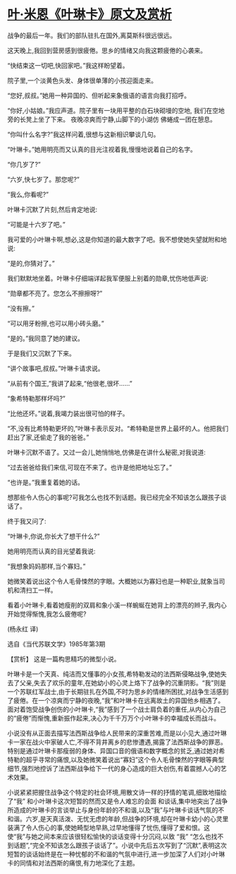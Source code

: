 # [叶·米恩《叶琳卡》原文及赏析](https://www.vrrw.net/wx/15566.html)

战争的最后一年。我们的部队驻扎在国外,离莫斯科很远很远。

这天晚上,我回到营房感到很疲倦。思乡的情绪又向我这颗疲倦的心袭来。

“快结束这一切吧,快回家吧。”我这样盼望着。

院子里,一个淡黄色头发、身体很单薄的小孩迎面走来。

“您好,叔叔。”她用一种异国的、但听起来象俄语的语言向我打招呼。

“你好,小姑娘。”我应声道。院子里有一块用平整的白石块砌墁的空地, 我们在空地旁的长凳上坐了下来。 夜晚凉爽而宁静,山脚下的小湖仿 佛蜷成一团在憩息。

“你叫什么名字?”我这样问着,很想与这新相识攀谈几句。

“叶琳卡。”她用明亮而又认真的目光注视着我,慢慢地说着自己的名字。

“你几岁了?”

“六岁,快七岁了。那您呢?”

“我么,你看呢?”

叶琳卡沉默了片刻,然后肯定地说:

“可能是十六岁了吧。”

我可爱的小叶琳卡啊,想必,这是你知道的最大数字了吧。我不想使她失望就附和地说:

“是的,你猜对了。”

我们默默地坐着。叶琳卡仔细端详起我军便服上别着的勋章,忧伤地低声说:

“勋章都不亮了。您怎么不擦擦呀?”

“没有擦。”

“可以用牙粉擦,也可以用小砖头磨。”

“是的。”我同意了她的建议。

于是我们又沉默了下来。

“讲个故事吧,叔叔。”叶琳卡请求说。

“从前有个国王,”我讲了起来,“他很老,很坏……”

“象希特勒那样坏吗?”

“比他还坏。”说着,我竭力装出很可怕的样子。

“不,没有比希特勒更坏的,”叶琳卡表示反对。“希特勒是世界上最坏的人。他把我们赶出了家,还偷走了我的爸爸。”

叶琳卡沉默不语了。又过一会儿,她悄悄地,仿佛是在讲什么秘密,对我说道:

“过去爸爸给我们来信,可现在不来了。也许是他把地址忘了。”

“也许是。”我重复着她的话。

想那些令人伤心的事呢?可我怎么也找不到话题。我已经完全不知该怎么跟孩子谈话了。

终于我又问了:

“叶琳卡,你说,你长大了想干什么?”

她用明亮而认真的目光望着我说:

“我想象妈妈那样,当个寡妇。”

她微笑着说出这个令人毛骨悚然的字眼。大概她以为寡妇也是一种职业,就象当司机和清扫工一样。

看着小叶琳卡,看着她瘦削的双肩和象小溪一样蜿蜒在她背上的漂亮的辫子,我内心开始觉得惭愧,我怎么疲倦呢?

(杨永红 译)

选自《当代苏联文学》1985年第3期



【赏析】 这是一篇构思精巧的微型小说。

叶琳卡是一个天真、纯洁而又懂事的小女孩,希特勒发动的法西斯侵略战争,使她失去了父亲,失去了欢乐的童年,在她幼小的心灵上烙下了战争的沉重阴影。“我”则是一个苏联红军战士,由于长期驻扎在外国,不时为思乡的情绪所困扰,对战争生活感到了疲倦。在一个凉爽而宁静的夜晚,“我”和叶琳卡在远离故土的异国他乡相遇了。面对着饱受战争创伤的小叶琳卡,“我”感到了一个战士肩负着的重任,从内心为自己的“疲倦”而惭愧,重新振作起来,决心为千千万万个小叶琳卡的幸福成长而战斗。

小说没有从正面去描写法西斯战争给人民带来的深重苦难,而是以小见大,通过叶琳卡一家在战火中家破人亡,不得不背井离乡的悲惨遭遇,揭露了法西斯战争的罪恶。特别是通过叶琳卡那瘦弱的身体、异国口音的俄语和数字概念的贫乏,通过她对希特勒的超乎寻常的痛恨,以及她微笑着说出“寡妇”这个令人毛骨悚然的字眼等典型细节,强烈地控诉了法西斯战争给下一代的身心造成的巨大创伤,有着震撼人心的艺术效果。

小说紧紧把握住战争这个特定的社会环境,用散文诗一样的抒情的笔调,细致地描绘了“我” 和小叶琳卡这次短暂的然而又是令人难忘的会面 和谈话,集中地突出了战争所造成的叶琳卡的言谈举止与身份年龄的不和谐,以及“我”与叶琳卡谈话气氛的不和谐。六岁,是天真活泼、无忧无虑的年龄,但战争的环境,却在叶琳卡幼小的心灵里装满了令人伤心的事,使她畸型地早熟,过早地懂得了忧伤,懂得了爱和恨。这使“我”与她之间本来应该很轻松愉快的谈话变得十分沉闷,以致 “我” “怎么也找不到话题”,“完全不知该怎么跟孩子谈话了”。小说中先后五次写到了“沉默”,表明这次短暂的谈话始终是在一种忧郁的不和谐的气氛中进行,进一步加深了人们对小叶琳卡的同情和对法西斯的痛恨,有力地深化了主题。

